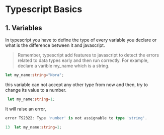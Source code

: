 # Typescript Basics

## 1. Variables

In typescript you have to define the type of every variable you declare or what is the difference between it and javascript.
> Remember, typescript add features to javascript to detect the errors related to data types early and then run correctly.
For example, declare a varible my_name which is a string.

```typescript
let my_name:string="Nora";
```

this variable can not accept any other type from now and then, try to change its value to a number.

```typescript
 let my_name:string=1;

```

It will raise an error,

```typescript
error TS2322: Type 'number' is not assignable to type 'string'.

13  let my_name:string=1;
```
